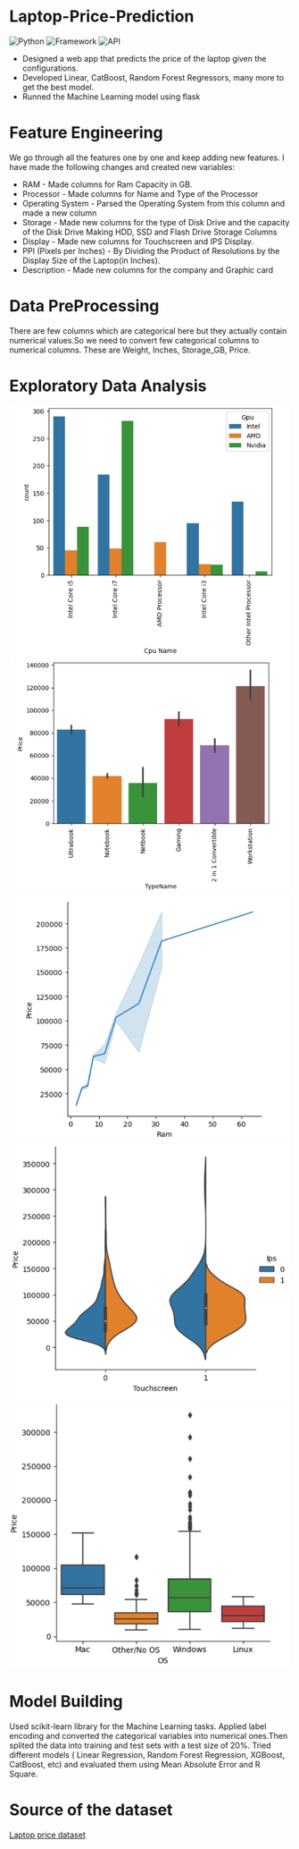 # Laptop-Price-Prediction

![Python](https://img.shields.io/badge/Python-3.8-fcba03)
![Framework](https://img.shields.io/badge/Framework-Flask-red)
![API](https://img.shields.io/badge/API-TMDB-green)

- Designed a web app that predicts the price of the laptop given the configurations.
- Developed Linear, CatBoost, Random Forest Regressors, many more to get the best model.
- Runned the Machine Learning model using flask

# Feature Engineering  
We go through all the features one by one and keep adding new features. I have made the following changes and created new variables: 

- RAM - Made columns for Ram Capacity in GB.
- Processor - Made columns for Name and Type of the Processor
- Operating System - Parsed the Operating System from this column and made a new column
- Storage - Made new columns for the type of Disk Drive and the capacity of the Disk Drive Making HDD, SSD and Flash Drive Storage Columns
- Display - Made new columns for Touchscreen and IPS Display.
- PPI (Pixels per Inches) - By Dividing the Product of Resolutions by the Display Size of the Laptop(in Inches).
- Description - Made new columns for the company and Graphic card

# Data PreProcessing
There are few columns which are categorical here but they actually contain numerical values.So we need to convert few categorical columns to numerical columns. 
These are Weight, Inches, Storage_GB, Price.

# Exploratory Data Analysis
![](images/CpuandGpu.png)
![](images/TypeNamevsPrice.png)
![](images/RamvsPrice.png)
![](images/Touchscreen_IpsvsPrice.png)
![](images/OSvsPrice.png)

# Model Building
Used scikit-learn library for the Machine Learning tasks. Applied label encoding and converted the categorical variables into numerical ones.Then splited the data into training and test sets with a test size of 20%. Tried different models ( Linear Regression, Random Forest Regression, XGBoost, CatBoost, etc) and evaluated them using Mean Absolute Error and R Square.

# Source of the dataset
[Laptop price dataset](https://www.kaggle.com/datasets/imsakshimittal/laptop-price-dataset)
